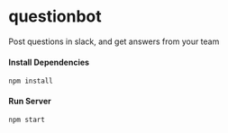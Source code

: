 # questionbot
Post questions in slack, and get answers from your team

#### Install Dependencies 
```npm install```

#### Run Server
```npm start```
